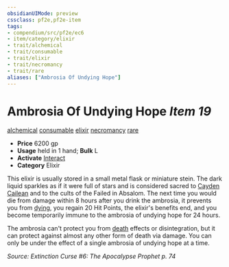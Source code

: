 ```yaml
---
obsidianUIMode: preview
cssclass: pf2e,pf2e-item
tags:
- compendium/src/pf2e/ec6
- item/category/elixir
- trait/alchemical
- trait/consumable
- trait/elixir
- trait/necromancy
- trait/rare
aliases: ["Ambrosia Of Undying Hope"]
---
```

# Ambrosia Of Undying Hope *Item 19*  
[alchemical](../../../rules/traits/alchemical.md)  [consumable](../../../rules/traits/consumable.md)  [elixir](../../../rules/traits/elixir.md)  [necromancy](../../../rules/traits/necromancy.md)  [rare](../../../rules/traits/rare.md)  

- **Price** 6200 gp
- **Usage** held in 1 hand; **Bulk** L
- **Activate** [Interact](../../../rules/actions/interact.md)
- **Category** Elixir

This elixir is usually stored in a small metal flask or miniature stein. The dark liquid sparkles as if it were full of stars and is considered sacred to [Cayden Cailean](../../setting/deities/cayden-cailean.md) and to the cults of the Failed in Absalom. The next time you would die from damage within 8 hours after you drink the ambrosia, it prevents you from [dying](../../../rules/conditions.md#Dying), you regain 20 Hit Points, the elixir's benefits end, and you become temporarily immune to the ambrosia of undying hope for 24 hours.

The ambrosia can't protect you from [death](../../../rules/traits/death.md) effects or disintegration, but it can protect against almost any other form of death via damage. You can only be under the effect of a single ambrosia of undying hope at a time.

*Source: Extinction Curse #6: The Apocalypse Prophet p. 74*